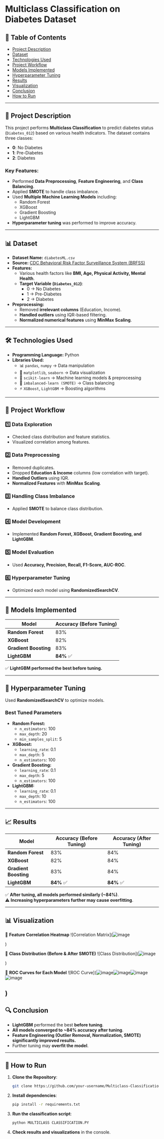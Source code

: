 # Multiclass Classification on Diabetes Dataset

## 📌 Table of Contents
- [Project Description](#project-description)
- [Dataset](#dataset)
- [Technologies Used](#technologies-used)
- [Project Workflow](#project-workflow)
- [Models Implemented](#models-implemented)
- [Hyperparameter Tuning](#hyperparameter-tuning)
- [Results](#results)
- [Visualization](#visualization)
- [Conclusion](#conclusion)
- [How to Run](#how-to-run)

---

## 📖 Project Description
This project performs **Multiclass Classification** to predict diabetes status (`Diabetes_012`) based on various health indicators. The dataset contains three classes:
- **0**: No Diabetes
- **1**: Pre-Diabetes
- **2**: Diabetes

### Key Features:
- Performed **Data Preprocessing**, **Feature Engineering**, and **Class Balancing**.
- Applied **SMOTE** to handle class imbalance.
- Used **Multiple Machine Learning Models** including:
  - Random Forest
  - XGBoost
  - Gradient Boosting
  - LightGBM
- **Hyperparameter tuning** was performed to improve accuracy.

---

## 📊 Dataset
- **Dataset Name:** `diabetesML.csv`
- **Source:** [CDC Behavioral Risk Factor Surveillance System (BRFSS)](https://www.kaggle.com/datasets/alexteboul/diabetes-health-indicators-dataset)
- **Features:**
  - Various health factors like **BMI, Age, Physical Activity, Mental Health**.
  - **Target Variable (`Diabetes_012`)**:
    - 0 → No Diabetes
    - 1 → Pre-Diabetes
    - 2 → Diabetes
- **Preprocessing:**
  - Removed **irrelevant columns** (Education, Income).
  - **Handled outliers** using IQR-based filtering.
  - **Normalized numerical features** using **MinMax Scaling**.

---

## 🛠 Technologies Used
- **Programming Language:** Python
- **Libraries Used:**
  - 📊 `pandas`, `numpy` → Data manipulation
  - 🎨 `matplotlib`, `seaborn` → Data visualization
  - 🤖 `scikit-learn` → Machine learning models & preprocessing
  - 🔄 `imbalanced-learn (SMOTE)` → Class balancing
  - ⚡ `XGBoost`, `LightGBM` → Boosting algorithms

---

## 🔄 Project Workflow
### **1️⃣ Data Exploration**
- Checked class distribution and feature statistics.
- Visualized correlation among features.

### **2️⃣ Data Preprocessing**
- Removed duplicates.
- Dropped **Education & Income** columns (low correlation with target).
- **Handled Outliers** using IQR.
- **Normalized Features** with **MinMax Scaling**.

### **3️⃣ Handling Class Imbalance**
- Applied **SMOTE** to balance class distribution.

### **4️⃣ Model Development**
- Implemented **Random Forest, XGBoost, Gradient Boosting, and LightGBM**.

### **5️⃣ Model Evaluation**
- Used **Accuracy, Precision, Recall, F1-Score, AUC-ROC**.

### **6️⃣ Hyperparameter Tuning**
- Optimized each model using **RandomizedSearchCV**.

---

## 🤖 Models Implemented
| Model | Accuracy (Before Tuning) |
|--------|--------------------------|
| **Random Forest** | 83% |
| **XGBoost** | 82% |
| **Gradient Boosting** | 83% |
| **LightGBM** | **84%** ✅ |

✅ **LightGBM performed the best before tuning.**

---

## 🎯 Hyperparameter Tuning
Used **RandomizedSearchCV** to optimize models.

### **Best Tuned Parameters**
- **Random Forest:**
  - `n_estimators`: 100
  - `max_depth`: 20
  - `min_samples_split`: 5
- **XGBoost:**
  - `learning_rate`: 0.1
  - `max_depth`: 5
  - `n_estimators`: 100
- **Gradient Boosting:**
  - `learning_rate`: 0.1
  - `max_depth`: 5
  - `n_estimators`: 100
- **LightGBM:**
  - `learning_rate`: 0.1
  - `max_depth`: 10
  - `n_estimators`: 100

---

## 📈 Results
| Model | Accuracy (Before Tuning) | Accuracy (After Tuning) |
|--------|--------------------------|--------------------------|
| **Random Forest** | 83% | 84% |
| **XGBoost** | 82% | 84% |
| **Gradient Boosting** | 83% | 84% |
| **LightGBM** | **84%** ✅ | **84%** ✅ |

✅ **After tuning, all models performed similarly (~84%)**.  
⚠ **Increasing hyperparameters further may cause overfitting**.

---

## 📊 Visualization
📌 **Feature Correlation Heatmap**
![Correlation Matrix](![image](https://github.com/user-attachments/assets/4052addb-b509-4be9-b575-c7e1f47b9064)

)

📌 **Class Distribution (Before & After SMOTE)**
![Class Distribution](![image](https://github.com/user-attachments/assets/cd42d10f-090f-4bc7-82ec-ed45f6029364)

)

📌 **ROC Curves for Each Model**
![ROC Curve](![image](https://github.com/user-attachments/assets/f16256eb-6d4f-4f0a-bce9-dbdc4e33c00b)![image](https://github.com/user-attachments/assets/a2454077-e460-45c3-9ce6-7fb9e73e49db)![image](https://github.com/user-attachments/assets/45b3a7f9-e7a0-4c04-9a3d-73aef11347d8)![image](https://github.com/user-attachments/assets/7a6c6e05-3ff5-42c2-90b2-e66142a84241)

 )
---

## 🔍 Conclusion
- **LightGBM** performed the best **before tuning**.
- **All models converged to ~84% accuracy after tuning**.
- **Feature Engineering (Outlier Removal, Normalization, SMOTE) significantly improved results.**
- Further tuning may **overfit the model**.

---

## 🚀 How to Run
1. **Clone the Repository**:
   ```bash
   git clone https://github.com/your-username/Multiclass-Classification.git
   ```
2. **Install dependencies**:
   ```bash
   pip install -r requirements.txt
   ```
3. **Run the classification script**:
   ```bash
   python MULTICLASS CLASSIFICATION.PY
   ```
4. **Check results and visualizations** in the console.

